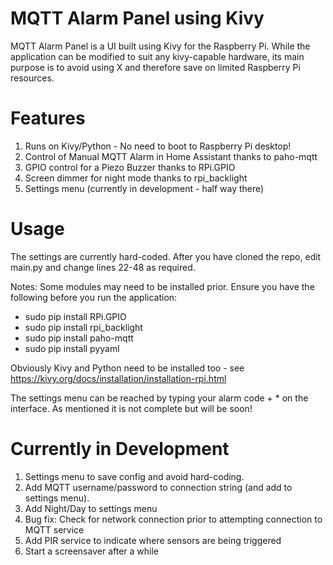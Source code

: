 # MQTT Alarm Panel using Kivy
MQTT Alarm Panel is a UI built using Kivy for the Raspberry Pi. While the application can be modified to suit any kivy-capable hardware, its main purpose is to avoid using X and therefore save on limited Raspberry Pi resources. 

# Features
1. Runs on Kivy/Python - No need to boot to Raspberry Pi desktop!
2. Control of Manual MQTT Alarm in Home Assistant thanks to paho-mqtt
3. GPIO control for a Piezo Buzzer thanks to RPi.GPIO
4. Screen dimmer for night mode thanks to rpi_backlight
5. Settings menu (currently in development - half way there)

# Usage
The settings are currently hard-coded. After you have cloned the repo, edit main.py and change lines 22-48 as required.

Notes:
Some modules may need to be installed prior. Ensure you have the following before you run the application:
- sudo pip install RPi.GPIO
- sudo pip install rpi_backlight
- sudo pip install paho-mqtt
- sudo pip install pyyaml

Obviously Kivy and Python need to be installed too - see https://kivy.org/docs/installation/installation-rpi.html

The settings menu can be reached by typing your alarm code + * on the interface. As mentioned it is not complete but will be soon!

# Currently in Development
1. Settings menu to save config and avoid hard-coding.
2. Add MQTT username/password to connection string (and add to settings menu).
4. Add Night/Day to settings menu
5. Bug fix: Check for network connection prior to attempting connection to MQTT service
6. Add PIR service to indicate where sensors are being triggered
7. Start a screensaver after a while